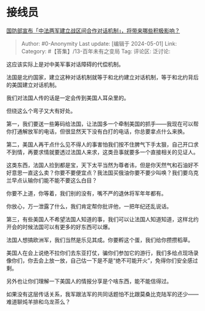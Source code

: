 # 接线员
[国防部宣布「中法两军建立战区间合作对话机制」，将带来哪些积极影响？](https://www.zhihu.com/question/654167571/answer/3484012052)

> Author: #0-Anonymity
> Last update: [编辑于 2024-05-01]
> Link:
> Category: #【答集】/13-百年未有之变局 
> Tag: 
> 评论区:
> 泛讨论:

这应该实际上是对中美军事对话障碍的代偿机制。

法国是北约国家，建立这种对话机制就等于和北约建立对话机制，等于和北约背后的美国建立对话机制。

我们对法国人传的话是一定会传到美国人耳朵里的。

但绕这么个弯子又大有好处。

第一，我们要送一些筹码给法国，让法国多一个牵制美国的抓手——我现在可以帮你打通解放军的电话，但很显然天下没有白打的电话，你总要拿点什么来换。

第二，美国人再干点什么见不得人的事害怕我们按不住脾气下手太狠，自己开口求不到情，再要求情就要透过法国人来求，这类丑事就要多一个直接相关的见证人。

这类东西，法国人捡到都是宝，天下太平当然为尊者讳，但是你天然气和石油好不好意思一直这么卖？你要不要便宜点？我法国买俄油你要不要少叫唤？我们要乌克兰早点认输你们能不能不要这么白目？

你要不上道，你等着，我们别的没有，嘴不严的退休将军年年都有。

你放心，万一泄露了什么，我们肯定帮你批评他，一把年纪还乱说话。

第三，有些美国人不希望法国人知道的事，我们可以让法国人知道知道，这样北约开会的时候法国可以有更多的好东西可以爆。

法国人想搞欧洲军，我们当然是乐见其成。你要孵这个蛋，我们给你攒攒稻草。

美国人在会上说绝不拉你们去东亚打仗，骗你们参加它的游行，我们多给点现场录像你们，你去会上放一放，自己估一下是不是“绝不可能开火”，免得你们安全感过剩。

另外也让你们理解一下美国人的情报分享是个啥东西，能不能信得过。

如果没有这层传话关系，我军跟法军的共同话题怕不比跟莫桑比克陆军的还少——难道聊炖羊排和乌龙茶么？